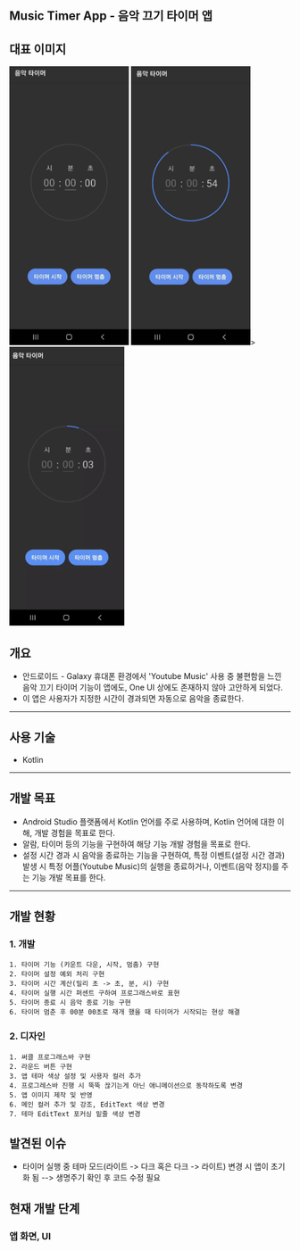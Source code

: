 ## Music Timer App - 음악 끄기 타이머 앱

## 대표 이미지
<p orientaion=horizontal>
  <img src=img/app-img/App-main.jpg height=500>
  <img src=img/app-img/processing.jpg height=500>>
  <img src=img/app-img/music-stop.gif height=500>
</p>

## 개요
+ 안드로이드 - Galaxy 휴대폰 환경에서 'Youtube Music' 사용 중 불편함을 느낀 음악 끄기 타이머 기능이 앱에도, One UI 상에도 존재하지 않아 고안하게 되었다.
+ 이 앱은 사용자가 지정한 시간이 경과되면 자동으로 음악을 종료한다.
---

## 사용 기술
+ Kotlin
---

## 개발 목표
+ Android Studio 플랫폼에서 Kotlin 언어를 주로 사용하며, Kotlin 언어에 대한 이해, 개발 경험을 목표로 한다.
+ 알람, 타이머 등의 기능을 구현하여 해당 기능 개발 경험을 목표로 한다.
+ 설정 시간 경과 시 음악을 종료하는 기능을 구현하여, 특정 이벤트(설정 시간 경과) 발생 시 특정 어플(Youtube Music)의 실행을 종료하거나, 이벤트(음악 정지)를 주는 기능 개발 목표를 한다.
---

## 개발 현황
  ### 1. 개발
    1. 타이머 기능 (카운트 다운, 시작, 멈춤) 구현
    2. 타이머 설정 예외 처리 구현
    3. 타이머 시간 계산(밀리 초 -> 초, 분, 시) 구현
    4. 타이머 실행 시간 퍼센트 구하여 프로그래스바로 표현
    5. 타이머 종료 시 음악 종료 기능 구현
    6. 타이머 멈춘 후 00분 00초로 재개 했을 때 타이머가 시작되는 현상 해결
    
  ### 2. 디자인
    1. 써클 프로그래스바 구현
    2. 라운드 버튼 구현
    3. 앱 테마 색상 설정 및 사용자 컬러 추가
    4. 프로그레스바 진행 시 뚝뚝 끊기는게 아닌 애니메이션으로 동작하도록 변경
    5. 앱 이미지 제작 및 반영
    6. 메인 컬러 추가 및 강조, EditText 색상 변경
    7. 테마 EditText 포커싱 밑줄 색상 변경

## 발견된 이슈
+ 타이머 실행 중 테마 모드(라이트 -> 다크 혹은 다크 -> 라이트) 변경 시 앱이 초기화 됨 --> 생명주기 확인 후 코드 수정 필요 

## 현재 개발 단계
### 앱 화면, UI 
